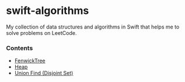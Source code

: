 # swift-algorithms

My collection of data structures and algorithms in Swift that helps me to solve problems on LeetCode.


### Contents
- [FenwickTree](https://github.com/g02dev/swift-algorithms/blob/main/Sources/Algorithms/FenwickTree.swift)
- [Heap](https://github.com/g02dev/swift-algorithms/blob/main/Sources/Algorithms/Heap.swift)
- [Union Find (Disjoint Set)](https://github.com/g02dev/swift-algorithms/blob/main/Sources/Algorithms/UnionFind.swift)
